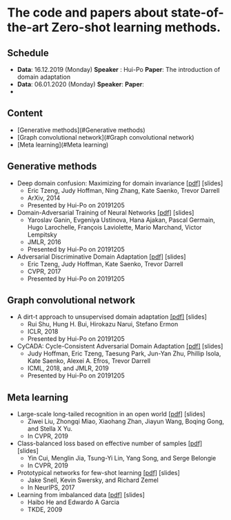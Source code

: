 # The code and papers about state-of-the-art Zero-shot learning methods.

## Schedule

- **Data**: 16.12.2019 (Monday)    **Speaker** : Hui-Po    **Paper**: The introduction of domain adaptation
- **Data**: 06.01.2020 (Monday)    **Speaker**:                 **Paper**:
- ​



## Content

- [Generative methods](#Generative methods)
- [Graph convolutional network](#Graph convolutional network)
- [Meta learning](#Meta learning)


## Generative methods
- Deep domain confusion: Maximizing for domain invariance [[pdf]](https://arxiv.org/abs/1412.3474) [slides]
  - Eric Tzeng, Judy Hoffman, Ning Zhang, Kate Saenko, Trevor Darrell
  - ArXiv, 2014
  - Presented by Hui-Po on 20191205
- Domain-Adversarial Training of Neural Networks [[pdf]](https://arxiv.org/abs/1505.07818) [slides]
  - Yaroslav Ganin, Evgeniya Ustinova, Hana Ajakan, Pascal Germain, Hugo Larochelle, François Laviolette, Mario Marchand, Victor Lempitsky
  - JMLR, 2016
  - Presented by Hui-Po on 20191205
- Adversarial Discriminative Domain Adaptation [[pdf]](https://arxiv.org/abs/1702.05464) [slides]
  - Eric Tzeng, Judy Hoffman, Kate Saenko, Trevor Darrell
  - CVPR, 2017
  - Presented by Hui-Po on 20191205

## Graph convolutional network
- A dirt-t approach to unsupervised domain adaptation [[pdf]](https://arxiv.org/abs/1802.08735) [slides]
  - Rui Shu, Hung H. Bui, Hirokazu Narui, Stefano Ermon
  - ICLR, 2018
  - Presented by Hui-Po on 20191205
- CyCADA: Cycle-Consistent Adversarial Domain Adaptation [[pdf]](https://arxiv.org/abs/1711.03213) [slides]
  - Judy Hoffman, Eric Tzeng, Taesung Park, Jun-Yan Zhu, Phillip Isola, Kate Saenko, Alexei A. Efros, Trevor Darrell
  - ICML, 2018, and JMLR, 2019
  - Presented by Hui-Po on 20191205

## Meta learning
- Large-scale long-tailed recognition in an open world [[pdf]](https://arxiv.org/abs/1904.05160) [slides]
  - Ziwei Liu, Zhongqi Miao, Xiaohang Zhan, Jiayun Wang, Boqing Gong, and Stella X Yu.
  - In CVPR, 2019
- Class-balanced loss based on effective number of samples [[pdf]](https://arxiv.org/abs/1901.05555) [slides]
  - Yin Cui, Menglin Jia, Tsung-Yi Lin, Yang Song, and Serge Belongie
  - In CVPR, 2019
- Prototypical networks for few-shot learning [[pdf]](https://arxiv.org/abs/1703.05175) [slides]
  - Jake Snell, Kevin Swersky, and Richard Zemel
  - In NeurIPS, 2017
- Learning from imbalanced data [[pdf]](https://ieeexplore.ieee.org/abstract/document/5128907) [slides]
  - Haibo He and Edwardo A Garcia
  - TKDE, 2009
